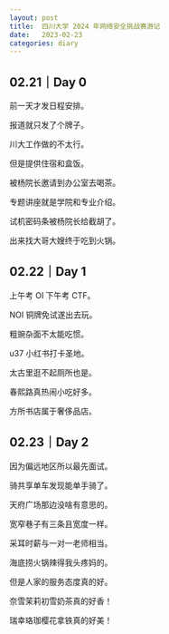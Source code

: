 ```yaml
---
layout: post
title:  四川大学 2024 年网络安全挑战赛游记
date:   2023-02-23
categories: diary
---
```


## 02.21｜Day 0

前一天才发日程安排。

报道就只发了个牌子。

川大工作做的不太行。

但是提供住宿和盒饭。

被杨院长邀请到办公室去喝茶。

专题讲座就是学院和专业介绍。

试机密码条被杨院长给截胡了。

出来找大哥大嫂终于吃到火锅。

## 02.22｜Day 1

上午考 OI 下午考 CTF。

NOI 铜牌免试遂出去玩。

粗豌杂面不太能吃惯。

u37 小红书打卡圣地。

太古里逛不起厕所也是。

春熙路真热闹小吃好多。

方所书店属于奢侈品店。

## 02.23｜Day 2

因为偏远地区所以最先面试。

骑共享单车发现能单手骑了。

天府广场那边没啥有意思的。

宽窄巷子有三条且宽度一样。

采耳时薪与一对一老师相当。

海底捞火锅辣得我头疼妈的。

但是人家的服务态度真的好。

奈雪茉莉初雪奶茶真的好香！

瑞幸珞珈樱花拿铁真的好美！